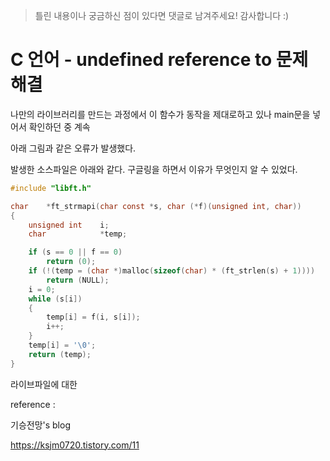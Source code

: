 > 틀린 내용이나 궁금하신 점이 있다면 댓글로 남겨주세요! 감사합니다 :)



# C 언어 - undefined reference to 문제 해결



나만의 라이브러리를 만드는 과정에서 이 함수가 동작을 제대로하고 있나 main문을 넣어서 확인하던 중 계속 

아래 그림과 같은 오류가 발생했다.



발생한 소스파일은 아래와 같다. 구글링을 하면서 이유가 무엇인지 알 수 있었다.

```c
#include "libft.h"

char	*ft_strmapi(char const *s, char (*f)(unsigned int, char))
{
	unsigned int	i;
	char			*temp;

	if (s == 0 || f == 0)
		return (0);
	if (!(temp = (char *)malloc(sizeof(char) * (ft_strlen(s) + 1))))
		return (NULL);
	i = 0;
	while (s[i])
	{
		temp[i] = f(i, s[i]);
		i++;
	}
	temp[i] = '\0';
	return (temp);
}
```



라이브파일에 대한 









reference : 

기승전망's blog

https://ksjm0720.tistory.com/11

